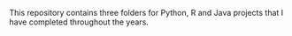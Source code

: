 This repository contains three folders for Python, R and Java
projects that I have completed throughout the years. 
